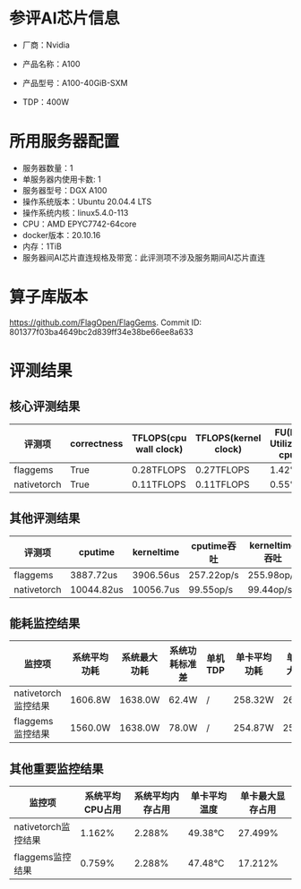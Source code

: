# 参评AI芯片信息

* 厂商：Nvidia

* 产品名称：A100
* 产品型号：A100-40GiB-SXM
* TDP：400W

# 所用服务器配置

* 服务器数量：1
* 单服务器内使用卡数: 1
* 服务器型号：DGX A100
* 操作系统版本：Ubuntu 20.04.4 LTS
* 操作系统内核：linux5.4.0-113
* CPU：AMD EPYC7742-64core
* docker版本：20.10.16
* 内存：1TiB
* 服务器间AI芯片直连规格及带宽：此评测项不涉及服务期间AI芯片直连

# 算子库版本

https://github.com/FlagOpen/FlagGems. Commit ID: 801377f03ba4649bc2d839ff34e38be66ee8a633

# 评测结果

## 核心评测结果

| 评测项  | correctness | TFLOPS(cpu wall clock) | TFLOPS(kernel clock) | FU(FLOPS Utilization)-cputime | FU-kerneltime |
| ---- | -------------- | -------------- | ------------ | ------ | ----- |
| flaggems | True    | 0.28TFLOPS       | 0.27TFLOPS        | 1.42% | 1.41% |
| nativetorch | True    | 0.11TFLOPS      | 0.11TFLOPS      | 0.55%      | 0.55%    |

## 其他评测结果

| 评测项  | cputime | kerneltime | cputime吞吐 | kerneltime吞吐 | 无预热时延 | 预热后时延 |
| ---- | -------------- | -------------- | ------------ | ------------ | -------------- | -------------- | 
| flaggems | 3887.72us       | 3906.56us        | 257.22op/s | 255.98op/s | 929892.76us | 3970.6us |
| nativetorch | 10044.82us       | 10056.7us        | 99.55op/s | 99.44op/s | 37919.1us | 10100.43us |

## 能耗监控结果

| 监控项  | 系统平均功耗  | 系统最大功耗  | 系统功耗标准差 | 单机TDP | 单卡平均功耗 | 单卡最大功耗 | 单卡功耗标准差 | 单卡TDP |
| ---- | ------- | ------- | ------- | ----- | ------------ | ------------ | ------------- | ----- |
| nativetorch监控结果 | 1606.8W | 1638.0W | 62.4W   | /     | 258.32W       | 262.0W      | 2.45W        | 400W  |
| flaggems监控结果 | 1560.0W | 1638.0W | 78.0W   | /     | 254.87W       | 259.0W      | 3.57W        | 400W  |

## 其他重要监控结果

| 监控项  | 系统平均CPU占用 | 系统平均内存占用 | 单卡平均温度 | 单卡最大显存占用 |
| ---- | --------- | -------- | ------------ | -------------- |
| nativetorch监控结果 | 1.162%    | 2.288%   | 49.38°C       | 27.499%        |
| flaggems监控结果 | 0.759%    | 2.288%   | 47.48°C       | 17.212%        |